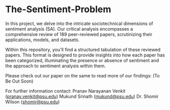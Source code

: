 # The-Sentiment-Problem
In this project, we delve into the intricate sociotechnical dimensions of sentiment analysis (SA). Our critical analysis encompasses a comprehensive review of 189 peer-reviewed papers, scrutinizing their applications, models, and datasets.

Within this repository, you'll find a structured tabulation of these reviewed papers. This format is designed to provide insights into how each paper has been categorized, illuminating the presence or absence of sentiment and the approach to sentiment analysis within them.

Please check out our paper on the same to read more of our findings:
(To Be Out Soon)

For further information contact:
Pranav Narayanan Venkit (pranav.venkit@psu.edu)
Mukund Srinath (mukund@psu.edu)
Dr. Shomir Wilson (shomir@psu.edu)

